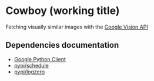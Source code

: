 # Cowboy (working title)

Fetching visually similar images with the [Google Vision API](https://cloud.google.com/vision/docs/internet-detection)


## Dependencies documentation

- [Google Python Client](https://google-cloud-python.readthedocs.io/en/latest/vision/gapic/v1/api.html)
- [pypi/schedule](https://schedule.readthedocs.io/en/stable/)
- [pypi/logzero](https://logzero.readthedocs.io/en/latest/)